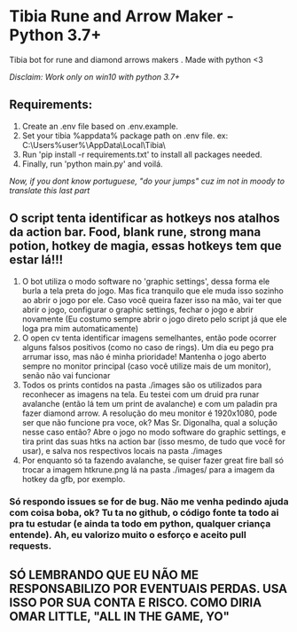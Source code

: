 # Tibia Rune and Arrow Maker - Python 3.7+
Tibia bot for rune and diamond arrows makers . Made with python <3

_Disclaim:
Work only on win10 with python 3.7+_


## Requirements:

1. Create an .env file based on .env.example.
2. Set your tibia %appdata% package path on .env file. ex: C:\Users\%user%\AppData\Local\Tibia\
3. Run 'pip install -r requirements.txt' to install all packages needed.
4. Finally, run 'python main.py' and voilá.

_Now, if you dont know portuguese, "do your jumps" cuz im not in moody to translate this last part_

## O script tenta identificar as hotkeys nos atalhos da action bar. Food, blank rune, strong mana potion, hotkey de magia, essas hotkeys tem que estar lá!!!

1. O bot utiliza o modo software no 'graphic settings', dessa forma ele burla a tela preta do jogo. Mas fica tranquilo que ele muda isso sozinho ao abrir o jogo por ele. Caso você queira fazer isso na mão, vai ter que abrir o jogo, configurar o graphic settings, fechar o jogo e abrir novamente (Eu costumo sempre abrir o jogo direto pelo script já que ele loga pra mim automaticamente)
2. O open cv tenta identificar imagens semelhantes, então pode ocorrer alguns falsos positivos (como no caso de rings). Um dia eu pego pra arrumar isso, mas não é minha prioridade! Mantenha o jogo aberto sempre no monitor principal (caso você utilize mais de um monitor), senão não vai funcionar
3. Todos os prints contidos na pasta ./images são os utilizados para reconhecer as imagens na tela. Eu testei com um druid pra runar avalanche (então lá tem um print de avalanche) e com um paladin pra fazer diamond arrow. A resolução do meu monitor é 1920x1080, pode ser que não funcione pra voce, ok? Mas Sr. Digonalha, qual a solução nesse caso então? Abre o jogo no modo software do graphic settings, e tira print das suas htks na action bar (isso mesmo, de tudo que você for usar), e salva nos respectivos locais na pasta ./images
4. Por enquanto só ta fazendo avalanche, se quiser fazer great fire ball só trocar a imagem htkrune.png lá na pasta ./images/ para a imagem da hotkey da gfb, por exemplo.


### Só respondo issues se for de bug. Não me venha pedindo ajuda com coisa boba, ok? Tu ta no github, o código fonte ta todo ai pra tu estudar (e ainda ta todo em python, qualquer criança entende). Ah, eu valorizo muito o esforço e aceito pull requests.

## SÓ LEMBRANDO QUE EU NÃO ME RESPONSABILIZO POR EVENTUAIS PERDAS. USA ISSO POR SUA CONTA E RISCO. COMO DIRIA OMAR LITTLE, "ALL IN THE GAME, YO"
